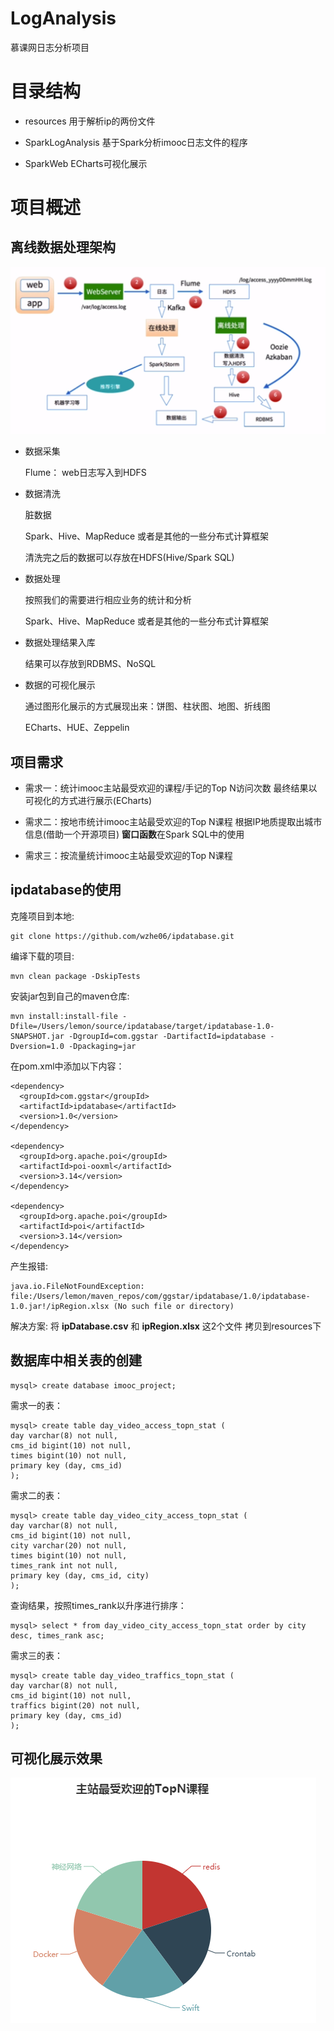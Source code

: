 # LogAnalysis

慕课网日志分析项目

# 目录结构

- resources
用于解析ip的两份文件

- SparkLogAnalysis
基于Spark分析imooc日志文件的程序

- SparkWeb
ECharts可视化展示

# 项目概述

## 离线数据处理架构

![Image text](pic/离线数据处理架构.png)

- 数据采集

  Flume： web日志写入到HDFS

- 数据清洗

  脏数据
  
  Spark、Hive、MapReduce 或者是其他的一些分布式计算框架 
  
  清洗完之后的数据可以存放在HDFS(Hive/Spark SQL)

- 数据处理

  按照我们的需要进行相应业务的统计和分析
  
  Spark、Hive、MapReduce 或者是其他的一些分布式计算框架

- 数据处理结果入库

  结果可以存放到RDBMS、NoSQL

- 数据的可视化展示

  通过图形化展示的方式展现出来：饼图、柱状图、地图、折线图
  
  ECharts、HUE、Zeppelin

## 项目需求

- 需求一：统计imooc主站最受欢迎的课程/手记的Top N访问次数
最终结果以可视化的方式进行展示(ECharts)

- 需求二：按地市统计imooc主站最受欢迎的Top N课程
根据IP地质提取出城市信息(借助一个开源项目)
**窗口函数**在Spark SQL中的使用

- 需求三：按流量统计imooc主站最受欢迎的Top N课程

## ipdatabase的使用

克隆项目到本地:
```
git clone https://github.com/wzhe06/ipdatabase.git
```

编译下载的项目:
```
mvn clean package -DskipTests
```

安装jar包到自己的maven仓库:
```
mvn install:install-file -Dfile=/Users/lemon/source/ipdatabase/target/ipdatabase-1.0-SNAPSHOT.jar -DgroupId=com.ggstar -DartifactId=ipdatabase -Dversion=1.0 -Dpackaging=jar
```

在pom.xml中添加以下内容：
```
<dependency>
  <groupId>com.ggstar</groupId>
  <artifactId>ipdatabase</artifactId>
  <version>1.0</version>
</dependency>

<dependency>
  <groupId>org.apache.poi</groupId>
  <artifactId>poi-ooxml</artifactId>
  <version>3.14</version>
</dependency>

<dependency>
  <groupId>org.apache.poi</groupId>
  <artifactId>poi</artifactId>
  <version>3.14</version>
</dependency>
```

产生报错:
```
java.io.FileNotFoundException: 
file:/Users/lemon/maven_repos/com/ggstar/ipdatabase/1.0/ipdatabase-1.0.jar!/ipRegion.xlsx (No such file or directory)
```

解决方案:
将 **ipDatabase.csv** 和 **ipRegion.xlsx** 这2个文件 拷贝到resources下

## 数据库中相关表的创建
```
mysql> create database imooc_project;
```

需求一的表：
```
mysql> create table day_video_access_topn_stat (
day varchar(8) not null,
cms_id bigint(10) not null,
times bigint(10) not null,
primary key (day, cms_id)
);
```

需求二的表：
```
mysql> create table day_video_city_access_topn_stat (
day varchar(8) not null,
cms_id bigint(10) not null,
city varchar(20) not null,
times bigint(10) not null,
times_rank int not null,
primary key (day, cms_id, city)
);
```

查询结果，按照times_rank以升序进行排序：
```
mysql> select * from day_video_city_access_topn_stat order by city desc, times_rank asc;
```

需求三的表：
```
mysql> create table day_video_traffics_topn_stat (
day varchar(8) not null,
cms_id bigint(10) not null,
traffics bigint(20) not null,
primary key (day, cms_id)
);
```

## 可视化展示效果

![Image text](pic/展示效果.png)
